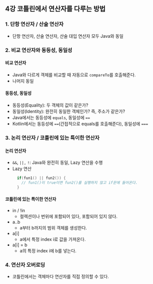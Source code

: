 ## 4강 코틀린에서 연산자를 다루는 방법
### 1. 단항 연산자 / 산술 연산자
- 단항 연산자, 산술 연산자, 산술 대입 연산자 모두 Java와 동일
### 2. 비교 연산자와 동등성, 동일성
#### 비교 연산자
- Java와 다르게 객체를 비교할 때 자동으로 `compareTo`를 호출해준다.
- 나머지 동일
#### 동등성, 동일성
- 동등성(Equality): 두 객체의 값이 같은가?
- 동일성(Identity): 완전히 동일한 객체인가? 즉, 주소가 같은가?
- Java에서는 동등성에 `equals`, 동일성에 `==`
- Kotlin에서는 동등성에 `==`(간접적으로 equals를 호출해준다), 동일성에 `===`

### 3. 논리 연산자 / 코틀린에 있는 특이한 연산자
#### 논리 연산자
- `&&`, `||,` `!`: Java와 완전히 동일, Lazy 연산을 수행
- Lazy 연산
  ```kotlin
    if(fun1() || fun2()) {
      // fun1()이 true이면 fun2()를 실행하지 않고 if문에 들어온다.
    }
  ```
#### 코틀린에 있는 특이한 연산자
- in / !in
  - 컬렉션이나 번위에 포함되어 있다, 포함되어 있지 않다.
- a..b
  - a부터 b까지의 범위 객체를 생성한다.
- a[i]
  - a에서 특정 index i로 값을 가져온다.
- a[i] = b
  - a의 특정 index i에 b를 넣는다.
### 4. 연산자 오버로딩
- 코틀린에서는 객체마다 연산자를 직접 정의할 수 있다.
